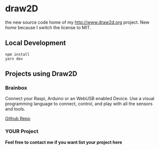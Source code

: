# draw2D

the new source code home of my http://www.draw2d.org project. New *home* because I switch the license to MIT.


## Local Development
``` 
npm install
yarn dev
```


## Projects using Draw2D

### Brainbox
Connect your Raspi, Arduino or an WebUSB enabled Device. Use a visual programming language to connect, control, 
and play with all the sensors and tools.

[Github Repo](https://freegroup.github.io/brainbox/)

### YOUR Project
**Feel free to contact me if you want list your project here**
